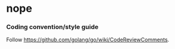 # nope

### Coding convention/style guide

Follow https://github.com/golang/go/wiki/CodeReviewComments.
